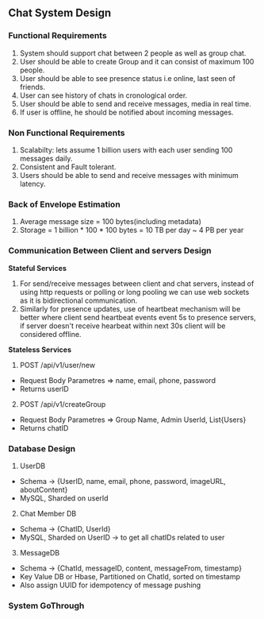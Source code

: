 ## Chat System Design

### Functional Requirements
1. System should support chat between 2 people as well as group chat.
2. User should be able to create Group and it can consist of maximum 100 people.
3. User should be able to see presence status i.e online, last seen of friends.
4. User can see history of chats in cronological order.
5. User should be able to send and receive messages, media in real time.
6. If user is offline, he should be notified about incoming messages.

### Non Functional Requirements
1. Scalabilty: lets assume 1 billion users with each user sending 100 messages daily.
2. Consistent and Fault tolerant.
3. Users should be able to send and receive messages with minimum latency.

### Back of Envelope Estimation
1. Average message size = 100 bytes(including metadata)
2. Storage = 1 billion * 100 * 100 bytes = 10 TB per day ~ 4 PB per year

### Communication Between Client and servers Design
**Stateful Services**
1. For send/receive messages between client and chat servers, instead of using http requests or polling or long pooling we can use web sockets as it is bidirectional communication.
2. Similarly for presence updates, use of heartbeat mechanism will be better where client send heartbeat events event 5s to presence servers, if server doesn't receive hearbeat within next 30s client will be considered offline.

**Stateless Services**
1. POST /api/v1/user/new
- Request Body Parametres => name, email, phone, password
- Returns userID

2. POST /api/v1/createGroup
- Request Body Parametres => Group Name, Admin UserId, List{Users}
- Returns chatID

### Database Design
1. UserDB
- Schema -> {UserID, name, email, phone, password, imageURL, aboutContent}
- MySQL, Sharded on userId

2. Chat Member DB 
- Schema -> {ChatID, UserId}
- MySQL, Sharded on UserID -> to get all chatIDs related to user

3. MessageDB
- Schema -> {ChatId, messageID, content, messageFrom, timestamp}
- Key Value DB or Hbase, Partitioned on ChatId, sorted on timestamp
- Also assign UUID for idempotency of message pushing 

### System GoThrough


